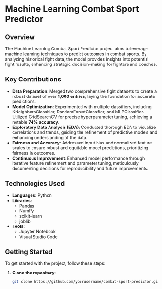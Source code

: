 # Machine Learning Combat Sport Predictor

## Overview
The Machine Learning Combat Sport Predictor project aims to leverage machine learning techniques to predict outcomes in combat sports. By analyzing historical fight data, the model provides insights into potential fight results, enhancing strategic decision-making for fighters and coaches.

## Key Contributions
- **Data Preparation**: Merged two comprehensive fight datasets to create a robust dataset of over **1,000 entries**, laying the foundation for accurate predictions.
- **Model Optimization**: Experimented with multiple classifiers, including KNeighborsClassifier, RandomForestClassifier, and MLPClassifier. Utilized GridSearchCV for precise hyperparameter tuning, achieving a notable **74% accuracy**.
- **Exploratory Data Analysis (EDA)**: Conducted thorough EDA to visualize correlations and trends, guiding the refinement of predictive models and enhancing understanding of the data.
- **Fairness and Accuracy**: Addressed input bias and normalized feature scales to ensure robust and equitable model predictions, prioritizing fairness in outcomes.
- **Continuous Improvement**: Enhanced model performance through iterative feature refinement and parameter tuning, meticulously documenting decisions for reproducibility and future improvements.

## Technologies Used
- **Languages**: Python
- **Libraries**: 
  - Pandas
  - NumPy
  - scikit-learn
  - joblib
- **Tools**: 
  - Jupyter Notebook
  - Visual Studio Code

## Getting Started
To get started with the project, follow these steps:

1. **Clone the repository**:
   ```bash
   git clone https://github.com/yourusername/combat-sport-predictor.git
